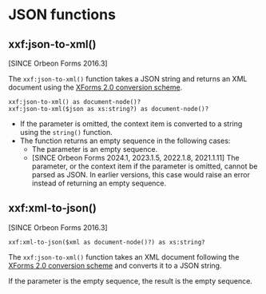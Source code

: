 # JSON functions

## xxf:json-to-xml()

[SINCE Orbeon Forms 2016.3]

The `xxf:json-to-xml()` function takes a JSON string and returns an XML document using the [XForms 2.0 conversion scheme](../submission-json.md).

```xpath
xxf:json-to-xml() as document-node()?
xxf:json-to-xml($json as xs:string?) as document-node()?
```

- If the parameter is omitted, the context item is converted to a string using the `string()` function.
- The function returns an empty sequence in the following cases:
    - The parameter is an empty sequence.
    - [SINCE Orbeon Forms 2024.1, 2023.1.5, 2022.1.8, 2021.1.11] The parameter, or the context item if the parameter is omitted, cannot be parsed as JSON. In earlier versions, this case would raise an error instead of returning an empty sequence.

## xxf:xml-to-json()

[SINCE Orbeon Forms 2016.3]

```xpath
xxf:xml-to-json($xml as document-node()?) as xs:string?
```

The `xxf:json-to-xml()` function takes an XML document following the [XForms 2.0 conversion scheme](../submission-json.md) and converts it to a JSON string.

If the parameter is the empty sequence, the result is the empty sequence.
